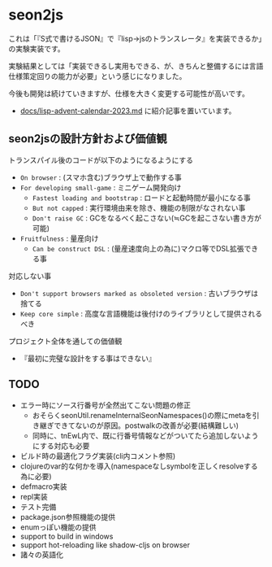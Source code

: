 # seon2js

これは「『S式で書けるJSON』で『lisp->jsのトランスレータ』を実装できるか」の実験実装です。

実験結果としては「実装できるし実用もできる、が、きちんと整備するには言語仕様策定回りの能力が必要」という感じになりました。

今後も開発は続けていきますが、仕様を大きく変更する可能性が高いです。

- [docs/lisp-advent-calendar-2023.md](docs/lisp-advent-calendar-2023.md) に紹介記事を置いています。


## seon2jsの設計方針および価値観

トランスパイル後のコードが以下のようになるようにする

- `On browser` : (スマホ含む)ブラウザ上で動作する事
- `For developing small-game` : ミニゲーム開発向け
    - `Fastest loading and bootstrap` : ロードと起動時間が最小になる事
    - `But not capped` : 実行環境由来を除き、機能の制限がなされない事
    - `Don't raise GC` : GCをなるべく起こさない(≒GCを起こさない書き方が可能)
- `Fruitfulness` : 量産向け
    - `Can be construct DSL` : (量産速度向上の為に)マクロ等でDSL拡張できる事


対応しない事

- `Don't support browsers marked as obsoleted version` : 古いブラウザは捨てる
- `Keep core simple` : 高度な言語機能は後付けのライブラリとして提供されるべき


プロジェクト全体を通しての価値観

- 『最初に完璧な設計をする事はできない』


## TODO

- エラー時にソース行番号が全然出てこない問題の修正
    - おそらくseonUtil.renameInternalSeonNamespaces()の際にmetaを引き継ぎできてないのが原因。postwalkの改善が必要(結構難しい)
    - 同時に、tnEwL内で、既に行番号情報などがついてたら追加しないようにする対応も必要
- ビルド時の最適化フラグ実装(cli内コメント参照)
- clojureのvar的な何かを導入(namespaceなしsymbolを正しくresolveする為に必要)
- defmacro実装
- repl実装
- テスト完備
- package.json参照機能の提供
- enumっぽい機能の提供
- support to build in windows
- support hot-reloading like shadow-cljs on browser
- 諸々の英語化


